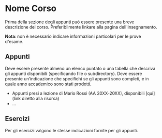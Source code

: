 # Nome Corso

Prima della sezione degli appunti può essere presente una breve descrizione del corso. Preferibilmente linkare alla
pagina dell'insegnamento.

**Nota**: non è necessario indicare informazioni particolari per le prove d'esame.

## Appunti

Deve essere presente almeno un elenco puntato o una tabella che descriva gli appunti disponibili (specificando file o
subdirectory). Deve essere presente un'indicazione che specifichi se gli appunti sono completi, e in quale anno
accademico sono stati prodotti.

- Appunti presi a lezione di Mario Rossi (AA 20XX-20XX), disponibili [qui](link diretto alla risorsa)
- ...

## Esercizi

Per gli esercizi valgono le stesse indicazioni fornite per gli appunti.